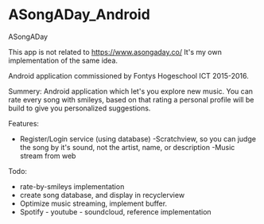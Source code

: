 # ASongADay_Android
ASongADay

This app is not related to https://www.asongaday.co/
It's my own implementation of the same idea.

Android application commissioned by Fontys Hogeschool ICT 2015-2016.

Summery:
Android application which let's you explore new music.
You can rate every song with smileys, based on that rating a personal profile will be build to give you personalized suggestions.

Features:
- Register/Login service (using database)
-Scratchview, so you can judge the song by it's sound, not the artist, name, or description 
-Music stream from web

Todo:
- rate-by-smileys implementation
- create song database, and display in recyclerview
- Optimize music streaming, implement buffer.
- Spotify - youtube - soundcloud, reference implementation

